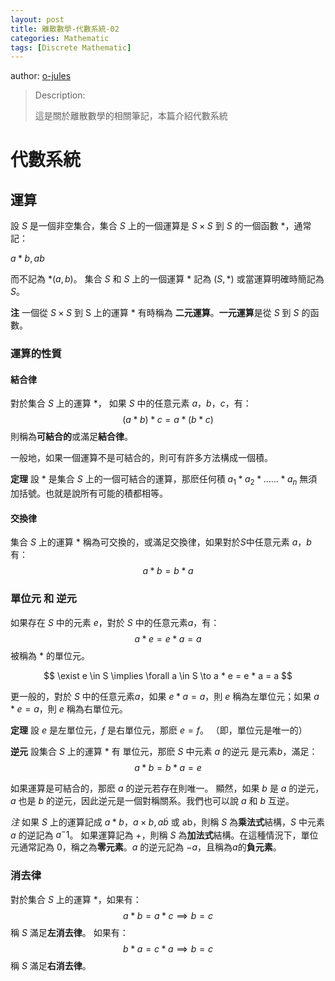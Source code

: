 ```yaml
---
layout: post
title: 離散數學-代數系統-02
categories: Mathematic
tags: [Discrete Mathematic]
---
```


author: [o-jules](https://github.com/o-jules)

> Description:
>
> 這是關於離散數學的相關筆記，本篇介紹代數系統	

<!-- more -->

# 代數系統

## 運算

設 $S$ 是一個非空集合，集合 $S$ 上的一個運算是 $S\times S$ 到 $S$ 的一個函數 $*$，通常記：

$a * b, ab$

而不記為 $*(a, b)$。
集合 $S$ 和 $S$ 上的一個運算 $*$ 記為 $(S, *)$ 或當運算明確時簡記為 $S$。

**注** 一個從 $S\times S$ 到 S 上的運算 * 有時稱為 **二元運算**。**一元運算**是從 $S$ 到 $S$ 的函數。

### 運算的性質

#### 結合律

對於集合 $S$ 上的運算 $*$， 如果 $S$ 中的任意元素 $a，b，c$，有：
$$
(a * b) * c = a * (b * c)
$$
則稱為**可結合的**或滿足**結合律**。

一般地，如果一個運算不是可結合的，則可有許多方法構成一個積。

**定理** 設 * 是集合 $S$ 上的一個可結合的運算，那麽任何積 $a_1 * a_2 * ...... * a_n$ 無須加括號。也就是說所有可能的積都相等。

#### 交換律

集合 $S$ 上的運算 $*$ 稱為可交換的，或滿足交換律，如果對於$S$中任意元素 $a，b$ 有：
$$
a * b = b * a
$$

### 單位元 和 逆元

如果存在 $S$ 中的元素 $e$，對於 $S$ 中的任意元素$a$，有：
$$
a * e = e * a = a
$$
被稱為 $*$ 的單位元。

$$
\exist e \in S \implies \forall a \in S \to a * e = e * a = a
$$

更一般的，對於 $S$ 中的任意元素$a$，如果 $e * a = a$，則 $e$ 稱為左單位元；如果 $a * e = a$，則 $e$ 稱為右單位元。

**定理** 設 $e$ 是左單位元，$f$ 是右單位元，那麽 $e = f$。
（即，單位元是唯一的）

**逆元** 設集合 $S$ 上的運算 $*$ 有 單位元，那麽 $S$ 中元素 $a$ 的逆元 是元素$b$，滿足：
$$
a * b = b * a = e
$$

如果運算是可結合的，那麽 $a$ 的逆元若存在則唯一。
顯然，如果 $b$ 是 $a$ 的逆元，$a$ 也是 $b$ 的逆元，因此逆元是一個對稱關系。我們也可以說 $a$ 和 $b$ 互逆。

*注* 如果 $S$ 上的運算記成 $a * b，a\times b, a\dot b$ 或 ab，則稱 $S$ 為**乘法式**結構，$S$ 中元素 $a$ 的逆記為 $a^-1$。
如果運算記為 $+$，則稱 $S$ 為**加法式**結構。在這種情況下，單位元通常記為 $0$，稱之為**零元素**。$a$ 的逆元記為 $-a$，且稱為$a$的**負元素**。

### 消去律

對於集合 $S$ 上的運算 $*$，如果有：
$$
a * b = a * c \implies b = c
$$
稱 $S$ 滿足**左消去律**。
如果有：
$$
b * a = c * a \implies b = c
$$
稱 $S$ 滿足**右消去律**。

